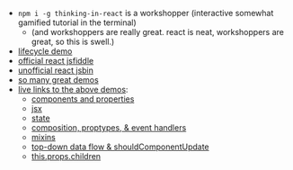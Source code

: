 * `npm i -g thinking-in-react` is a workshopper (interactive somewhat gamified tutorial in the terminal)
  * (and workshoppers are really great. react is neat, workshoppers are great, so this is swell.)
* [lifecycle demo](http://plnkr.co/edit/JrdxRs?p=preview)
* [official react jsfiddle](http://jsfiddle.net/reactjs/69z2wepo/)
* [unofficial react jsbin](http://jsbin.com/yafixat/edit?js,output)
* [so many great demos](https://github.com/BinaryMuse/react-primer)
* [live links to the above demos](http://binarymuse.github.io/react-primer/build/):
  * [components and properties](http://binarymuse.github.io/react-primer/build/index.html?1)
  * [jsx](http://binarymuse.github.io/react-primer/build/index.html?2)
  * [state](http://binarymuse.github.io/react-primer/build/index.html?3)
  * [composition, proptypes, & event handlers](http://binarymuse.github.io/react-primer/build/index.html?4)
  * [mixins](http://binarymuse.github.io/react-primer/build/index.html?5)
  * [top-down data flow & shouldComponentUpdate](http://binarymuse.github.io/react-primer/build/index.html?6)
  * [this.props.children](http://binarymuse.github.io/react-primer/build/index.html?2)
